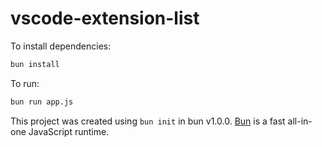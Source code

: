 # vscode-extension-list

To install dependencies:

```bash
bun install
```

To run:

```bash
bun run app.js
```

This project was created using `bun init` in bun v1.0.0. [Bun](https://bun.sh) is a fast all-in-one JavaScript runtime.
